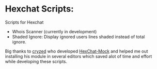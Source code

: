 Hexchat Scripts:
================

Scripts for Hexchat
- Whois Scanner (currently in development)
- Shaded Ignore: Display ignored users lines shaded instead of total ignore.


Big thanks to [cryzed](https://github.com/cryzed) who developed [HexChat-Mock](https://github.com/cryzed/HexChat-Mock) and helped me out installing his module in several editors which saved alot of time and effort while developing these scripts.
